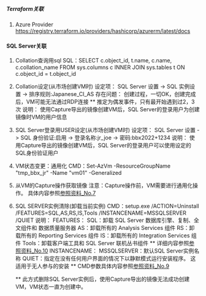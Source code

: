 ﻿##### Terraform关联 ####
1. Azure Provider
    https://registry.terraform.io/providers/hashicorp/azurerm/latest/docs

#### SQL Server关联 ####
1. Collation查询用sql
    SQL：SELECT c.object_id, t.name, c.name, c.collation_name
          FROM sys.columns c INNER JOIN sys.tables t ON c.object_id = t.object_id

2. Collation设定(从市场创建VM时)
    设定项：
     SQL Server 设置 -> SQL 实例设置 -> 排序规则:Japanese_CI_AS
    存在问题：
     创建过程，一切OK，创建完成后，VM可能无法通过RDP连接
     ** 推定为偶发事件，只有最开始遇到过2，3次
    说明：
     使用Capture导出的镜像创建VM后，SQL Server的登录用户为创建镜像时VM的用户信息

3. SQL Server登录用USER设定(从市场创建VM时)
    设定项：
     SQL Server 设置 -> SQL 身份验证:启用 -> 登录名称:jr_joe -> 密码:bbx2022+1234
    说明：
     使用Capture导出的镜像创建VM后，SQL Server的登录用户可以使用设定的SQL身份验证用户

4. VM状态变更：通用化
    CMD：Set-AzVm -ResourceGroupName "tmp_bbx_jr" -Name "vm01" -Generalized

5. 从VM的Capture操作获取镜像
    注意：Capture操作前，VM需要进行通用化操作。
         具体内容参照[参照资料_No.7](https://learn.microsoft.com/zh-cn/azure/virtual-machines/generalize)

6. SQL SERVER实例清除(卸载当前实例)
    CMD：setup.exe /ACTION=Uninstall /FEATURES=SQL,AS,RS,IS,Tools /INSTANCENAME=MSSQLSERVER /QUIET
    说明：
     FEATURES：
       SQL：卸载 SQL Server 数据库引擎、复制、全文组件和 数据质量服务器
       AS：卸载所有的 Analysis Services 组件
       RS：卸载所有的 Reporting Services 组件
       IS：卸载所有的 Integration Services 组件
       Tools：卸载客户端工具和 SQL Server 联机丛书组件
       ** 详细内容参照[参照资料_No.10](https://learn.microsoft.com/zh-cn/sql/database-engine/install-windows/install-sql-server-from-the-command-prompt?view=sql-server-ver16#Feature)
     INSTANCENAME：
       MSSQLSERVER：默认SQL Server实例名称
     QUIET：指定在没有任何用户界面的情况下以静默模式运行安装程序。 这适用于无人参与的安装
    ** CMD参数具体内容参照[参照资料_No.9](https://learn.microsoft.com/zh-cn/sql/database-engine/install-windows/install-sql-server-from-the-command-prompt?view=sql-server-ver16#Uninstall)

    ** 此方式删除SQL Server实例后，使用Capture导出的镜像无法成功创建VM，VM状态一直为创建中。

